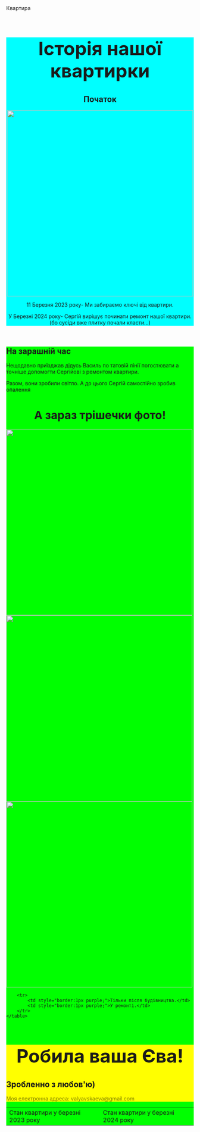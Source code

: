 <html>
  <head>
  <tittle>
    Квартира
  </tittle>
  </head>
  <header style= "background-color: aqua">
  <h1 style="text-align: center;font-size: 50px">Історія нашої квартирки</h1>
  <h2 style="text-aligh: center;font size: 40px">Початок</h2>
  <img src="https://github.com/Yevysita/flat-story/blob/3460400443eb94d99c9797bd4b4aba4ea7f0c5c3/photo_2024-04-05_22-03-49.jpg" height="500px" />
  <p> 11 Березня 2023 року- Ми забираємо ключі від квартири.</p>
  <p>У Березні 2024 року- Сергій вирішує починати ремонт нашої квартири. (бо сусіди вже плитку почали класти...)</p>
      </header>
  <main style= "background-color: lime">
  <h2 style="text-aligh: center;font size: 40px">На зарашній час</h2>
  <p>Нещодавно приїзджав дідусь Василь по татовій лінії погостювати а точніше допомогти Сергійові з ремонтом квартири.</p>
  <p>Разом, вони зробили світло. А до цього Сергій самостійно зробив опалення</p>
  <h1 style="text-align: center;font-size: 30px">А зараз трішечки фото!</h1>
  <img src="https://github.com/Yevysita/flat-story/blob/main/photo_2024-04-05_22-01-11.jpg" height="500px" />
    <img src="https://github.com/Yevysita/flat-story/blob/main/photo_2024-04-05_22-01-12.jpg" height="500px" />
    <img src="https://github.com/Yevysita/flat-story/blob/main/photo_2024-04-05_22-01-19.jpg" height="500px" />
     <table style="border:1px purple;">
        <tr>
            <td style="border:1px purple;">Стан квартири у березні 2023 року</td>
            <td style="border:1px purple;">Стан квартири у березні 2024 року</td>
        </tr>
     
        <tr>
            <td style="border:1px purple;">Тільки після будівництва.</td>
            <td style="border:1px purple;">У ремонті.</td>
        </tr>
    </table>
<footer style= "background: yellow">
  <h1 style="text-align: center;font-size: 50px">Робила ваша Єва!</h1>
  <h2 style="text-aligh: center;font size: 40px">Зробленно з любов'ю)</h2>
  <p><p style="color:olive" >Моя електронна адреса: valyavskaeva@gmail.com</p></p>
</html>
